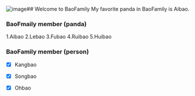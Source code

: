 ![image](https://github.com/haebinKahng/4_repo/assets/44835710/4b7003c0-1ff2-4ca8-aef2-4eb2a9e4a464)## Welcome to BaoFamily 
My favorite panda in BaoFamily is Aibao.

### BaoFmaily member (panda)
1.Aibao
2.Lebao
3.Fubao
4.Ruibao
5.Huibao

### BaoFamily member (person)
- [x] Kangbao
- [x] Songbao
- [x] Ohbao 



